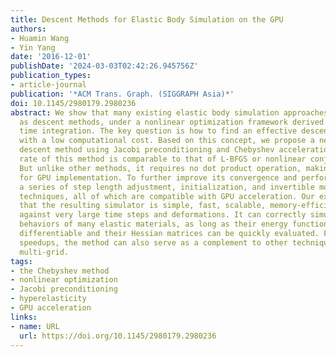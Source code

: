 ```yaml
---
title: Descent Methods for Elastic Body Simulation on the GPU
authors:
- Huamin Wang
- Yin Yang
date: '2016-12-01'
publishDate: '2024-03-03T02:42:26.945756Z'
publication_types:
- article-journal
publication: '*ACM Trans. Graph. (SIGGRAPH Asia)*'
doi: 10.1145/2980179.2980236
abstract: We show that many existing elastic body simulation approaches can be interpreted
  as descent methods, under a nonlinear optimization framework derived from implicit
  time integration. The key question is how to find an effective descent direction
  with a low computational cost. Based on this concept, we propose a new gradient
  descent method using Jacobi preconditioning and Chebyshev acceleration. The convergence
  rate of this method is comparable to that of L-BFGS or nonlinear conjugate gradient.
  But unlike other methods, it requires no dot product operation, making it suitable
  for GPU implementation. To further improve its convergence and performance, we develop
  a series of step length adjustment, initialization, and invertible model conversion
  techniques, all of which are compatible with GPU acceleration. Our experiment shows
  that the resulting simulator is simple, fast, scalable, memory-efficient, and robust
  against very large time steps and deformations. It can correctly simulate the deformation
  behaviors of many elastic materials, as long as their energy functions are second-order
  differentiable and their Hessian matrices can be quickly evaluated. For additional
  speedups, the method can also serve as a complement to other techniques, such as
  multi-grid.
tags:
- the Chebyshev method
- nonlinear optimization
- Jacobi preconditioning
- hyperelasticity
- GPU acceleration
links:
- name: URL
  url: https://doi.org/10.1145/2980179.2980236
---
```

